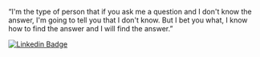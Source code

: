 “I'm the type of person that if you ask me a question and I don't know the answer, I'm going to tell you that I don't know. But I bet you what, I know how to find the answer and I will find the answer.”

[![Linkedin Badge](https://img.shields.io/badge/-Mujtaba-blue?style=flat-square&logo=Linkedin&logoColor=white&link=https://www.linkedin.com/in/syed-mujtaba/)](https://www.linkedin.com/in/syed-mujtaba/)
<!--
**mujtaba1747/mujtaba1747** is a ✨ _special_ ✨ repository because its `README.md` (this file) appears on your GitHub profile.

Here are some ideas to get you started:

- 🔭 I’m currently working on ...
- 🌱 I’m currently learning ...
- 👯 I’m looking to collaborate on ...
- 🤔 I’m looking for help with ...
- 💬 Ask me about ...
- 📫 How to reach me: ...
- 😄 Pronouns: ...
- ⚡ Fun fact: ...
-->
